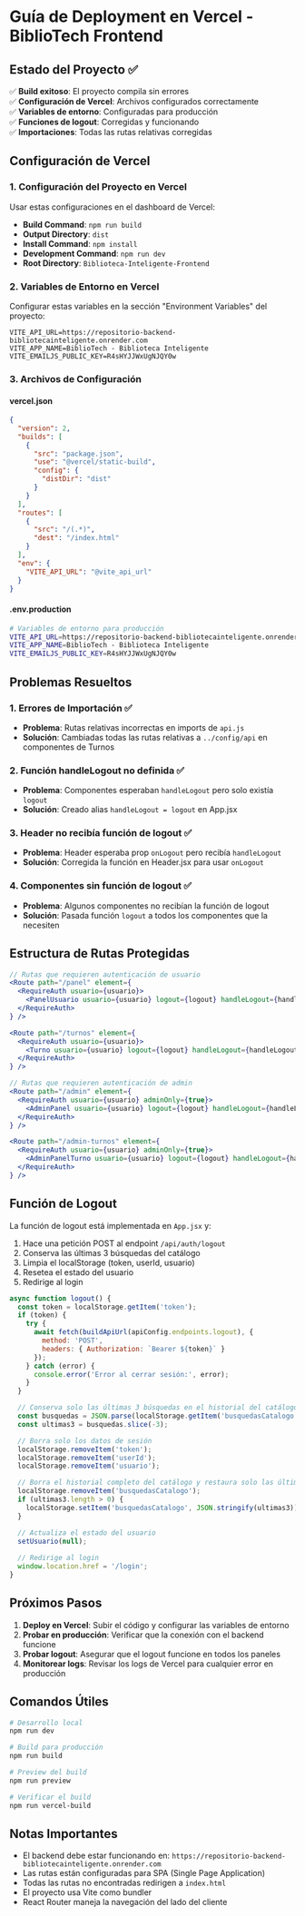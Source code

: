 # Guía de Deployment en Vercel - BiblioTech Frontend

## Estado del Proyecto ✅

✅ **Build exitoso**: El proyecto compila sin errores  
✅ **Configuración de Vercel**: Archivos configurados correctamente  
✅ **Variables de entorno**: Configuradas para producción  
✅ **Funciones de logout**: Corregidas y funcionando  
✅ **Importaciones**: Todas las rutas relativas corregidas  

## Configuración de Vercel

### 1. Configuración del Proyecto en Vercel

Usar estas configuraciones en el dashboard de Vercel:

- **Build Command**: `npm run build`
- **Output Directory**: `dist`
- **Install Command**: `npm install`
- **Development Command**: `npm run dev`
- **Root Directory**: `Biblioteca-Inteligente-Frontend`

### 2. Variables de Entorno en Vercel

Configurar estas variables en la sección "Environment Variables" del proyecto:

```
VITE_API_URL=https://repositorio-backend-bibliotecainteligente.onrender.com
VITE_APP_NAME=BiblioTech - Biblioteca Inteligente
VITE_EMAILJS_PUBLIC_KEY=R4sHYJJWxUgNJQY0w
```

### 3. Archivos de Configuración

#### vercel.json
```json
{
  "version": 2,
  "builds": [
    {
      "src": "package.json",
      "use": "@vercel/static-build",
      "config": {
        "distDir": "dist"
      }
    }
  ],
  "routes": [
    {
      "src": "/(.*)",
      "dest": "/index.html"
    }
  ],
  "env": {
    "VITE_API_URL": "@vite_api_url"
  }
}
```

#### .env.production
```bash
# Variables de entorno para producción
VITE_API_URL=https://repositorio-backend-bibliotecainteligente.onrender.com
VITE_APP_NAME=BiblioTech - Biblioteca Inteligente
VITE_EMAILJS_PUBLIC_KEY=R4sHYJJWxUgNJQY0w
```

## Problemas Resueltos

### 1. Errores de Importación ✅
- **Problema**: Rutas relativas incorrectas en imports de `api.js`
- **Solución**: Cambiadas todas las rutas relativas a `../config/api` en componentes de Turnos

### 2. Función handleLogout no definida ✅
- **Problema**: Componentes esperaban `handleLogout` pero solo existía `logout`
- **Solución**: Creado alias `handleLogout = logout` en App.jsx

### 3. Header no recibía función de logout ✅
- **Problema**: Header esperaba prop `onLogout` pero recibía `handleLogout`
- **Solución**: Corregida la función en Header.jsx para usar `onLogout`

### 4. Componentes sin función de logout ✅
- **Problema**: Algunos componentes no recibían la función de logout
- **Solución**: Pasada función `logout` a todos los componentes que la necesiten

## Estructura de Rutas Protegidas

```jsx
// Rutas que requieren autenticación de usuario
<Route path="/panel" element={
  <RequireAuth usuario={usuario}>
    <PanelUsuario usuario={usuario} logout={logout} handleLogout={handleLogout} />
  </RequireAuth>
} />

<Route path="/turnos" element={
  <RequireAuth usuario={usuario}>
    <Turno usuario={usuario} logout={logout} handleLogout={handleLogout} />
  </RequireAuth>
} />

// Rutas que requieren autenticación de admin
<Route path="/admin" element={
  <RequireAuth usuario={usuario} adminOnly={true}>
    <AdminPanel usuario={usuario} logout={logout} handleLogout={handleLogout} />
  </RequireAuth>
} />

<Route path="/admin-turnos" element={
  <RequireAuth usuario={usuario} adminOnly={true}>
    <AdminPanelTurno usuario={usuario} logout={logout} handleLogout={handleLogout} />
  </RequireAuth>
} />
```

## Función de Logout

La función de logout está implementada en `App.jsx` y:

1. Hace una petición POST al endpoint `/api/auth/logout`
2. Conserva las últimas 3 búsquedas del catálogo
3. Limpia el localStorage (token, userId, usuario)
4. Resetea el estado del usuario
5. Redirige al login

```jsx
async function logout() {
  const token = localStorage.getItem('token');
  if (token) {
    try {
      await fetch(buildApiUrl(apiConfig.endpoints.logout), {
        method: 'POST',
        headers: { Authorization: `Bearer ${token}` }
      });
    } catch (error) {
      console.error('Error al cerrar sesión:', error);
    }
  }

  // Conserva solo las últimas 3 búsquedas en el historial del catálogo
  const busquedas = JSON.parse(localStorage.getItem('busquedasCatalogo') || '[]');
  const ultimas3 = busquedas.slice(-3);

  // Borra solo los datos de sesión
  localStorage.removeItem('token');
  localStorage.removeItem('userId');
  localStorage.removeItem('usuario');

  // Borra el historial completo del catálogo y restaura solo las últimas 3 búsquedas
  localStorage.removeItem('busquedasCatalogo');
  if (ultimas3.length > 0) {
    localStorage.setItem('busquedasCatalogo', JSON.stringify(ultimas3));
  }

  // Actualiza el estado del usuario
  setUsuario(null);
  
  // Redirige al login
  window.location.href = '/login';
}
```

## Próximos Pasos

1. **Deploy en Vercel**: Subir el código y configurar las variables de entorno
2. **Probar en producción**: Verificar que la conexión con el backend funcione
3. **Probar logout**: Asegurar que el logout funcione en todos los paneles
4. **Monitorear logs**: Revisar los logs de Vercel para cualquier error en producción

## Comandos Útiles

```bash
# Desarrollo local
npm run dev

# Build para producción
npm run build

# Preview del build
npm run preview

# Verificar el build
npm run vercel-build
```

## Notas Importantes

- El backend debe estar funcionando en: `https://repositorio-backend-bibliotecainteligente.onrender.com`
- Las rutas están configuradas para SPA (Single Page Application)
- Todas las rutas no encontradas redirigen a `index.html`
- El proyecto usa Vite como bundler
- React Router maneja la navegación del lado del cliente
